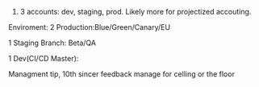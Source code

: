 
1. 3 accounts: dev, staging, prod.
Likely more for projectized accouting.


Enviroment: 
2 Production:Blue/Green/Canary/EU

1 Staging Branch: Beta/QA

1 Dev(CI/CD Master):


Managment tip, 10th sincer feedback
manage for celling or the floor
